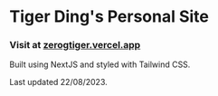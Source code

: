 # Tiger Ding's Personal Site

### Visit at [zerogtiger.vercel.app](https://zerogtiger.vercel.app/)


Built using NextJS and styled with Tailwind CSS.

Last updated 22/08/2023.
